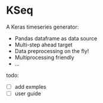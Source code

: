 # KSeq
A Keras timeseries generator:
* Pandas dataframe as data source
* Multi-step ahead target
* Data preprocessing on the fly!
* Multiprocessing friendly
* ...

todo: 
- [ ] add exmples
- [ ] user guide
